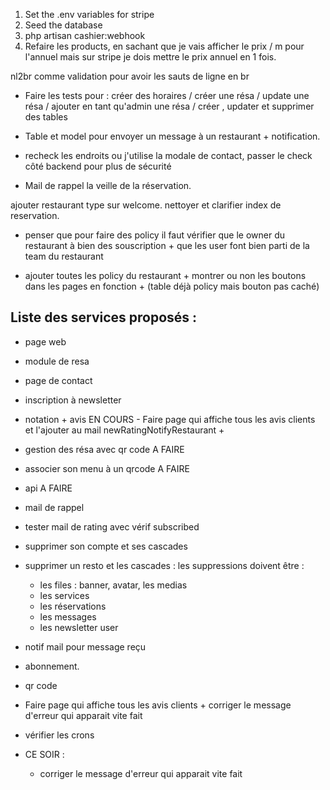 1. Set the .env variables for stripe 
2. Seed the database
3. php artisan cashier:webhook
4. Refaire les products, en sachant que je vais afficher le prix / m pour l'annuel mais sur stripe je dois mettre le prix annuel en 1 fois. 

nl2br comme validation pour avoir les sauts de ligne en br

- Faire les tests pour : créer des horaires / créer une résa / update une résa / ajouter en tant qu'admin une résa / créer , updater et supprimer des tables


- Table et model pour envoyer un message à un restaurant + notification.

- recheck les endroits ou j'utilise la modale de contact, passer le check côté backend pour plus de sécurité



- Mail de rappel la veille de la réservation.

ajouter restaurant type sur welcome.
nettoyer et clarifier index de reservation.


- penser que pour faire des policy il faut vérifier que le owner du restaurant à bien des souscription + que les user font bien parti de la team du restaurant


- ajouter toutes les policy du restaurant + montrer ou non les boutons dans les pages en fonction + (table déjà policy mais bouton pas caché)

## Liste des services proposés :
- page web
- module de resa
- page de contact
- inscription à newsletter
- notation + avis EN COURS - Faire page qui affiche tous les avis clients et l'ajouter au mail newRatingNotifyRestaurant + 
- gestion des résa avec qr code A FAIRE
- associer son menu à un qrcode A FAIRE
- api A FAIRE
- mail de rappel
- tester mail de rating avec vérif subscribed



- supprimer son compte et ses cascades
- supprimer un resto et les cascades : les suppressions doivent être :
    - les files : banner, avatar, les medias
    - les services
    - les réservations
    - les messages
    - les newsletter user



- notif mail pour message reçu
- abonnement.
- qr code


- Faire page qui affiche tous les avis clients + corriger le message d'erreur qui apparait vite fait


- vérifier les crons


- CE SOIR : 
    - corriger le message d'erreur qui apparait vite fait